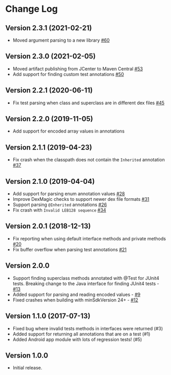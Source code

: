 # Change Log

## Version 2.3.1 (2021-02-21)

- Moved argument parsing to a new library [#60](https://github.com/linkedin/dex-test-parser/pull/60)

## Version 2.3.0 (2021-02-05)

- Moved artifact publishing from JCenter to Maven Central [#53](https://github.com/linkedin/dex-test-parser/pull/53)
- Add support for finding custom test annotations [#50](https://github.com/linkedin/dex-test-parser/pull/50)

## Version 2.2.1 (2020-06-11)

- Fix test parsing when class and superclass are in different dex files [#45](https://github.com/linkedin/dex-test-parser/issues/45)

## Version 2.2.0 (2019-11-05)

- Add support for encoded array values in annotations

## Version 2.1.1 (2019-04-23)

- Fix crash when the classpath does not contain the `Inherited` annotation [#37](https://github.com/linkedin/dex-test-parser/issues/37)

## Version 2.1.0 (2019-04-04)

- Add support for parsing enum annotation values [#28](https://github.com/linkedin/dex-test-parser/pull/28)
- Improve DexMagic checks to support newer dex file formats [#31](https://github.com/linkedin/dex-test-parser/issues/31)
- Support parsing `@Inherited` annotations [#26](https://github.com/linkedin/dex-test-parser/issues/26)
- Fix crash with `Invalid LEB128 sequence` [#34](https://github.com/linkedin/dex-test-parser/issues/34)

## Version 2.0.1 (2018-12-13)

- Fix reporting when using default interface methods and private methods [#20](https://github.com/linkedin/dex-test-parser/issues/20)
- Fix buffer overflow when parsing test annotations [#21](https://github.com/linkedin/dex-test-parser/issues/21)

## Version 2.0.0

- Support finding superclass methods annotated with @Test for JUnit4 tests. Breaking change
to the Java interface for finding JUnit4 tests - [#13](https://github.com/linkedin/dex-test-parser/issues/13)
- Added support for parsing and reading encoded values - [#9](https://github.com/linkedin/dex-test-parser/issues/9)
- Fixed crashes when building with minSdkVersion 24+ - [#12](https://github.com/linkedin/dex-test-parser/issues/12)


## Version 1.1.0 (2017-07-13)

- Fixed bug where invalid tests methods in interfaces were returned (#3)
- Added support for returning all annotations that are on a test (#1)
- Added Android app module with lots of regression tests! (#5)

## Version 1.0.0

- Initial release.
